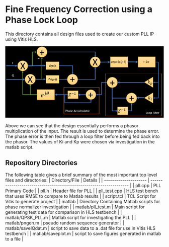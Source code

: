 # Fine Frequency Correction using a Phase Lock Loop

This directory contains all design files used to create our custom PLL IP using Vitis HLS.

![PLL Block Diagram](../../docs/images/hls_pll_1.png?raw=true)

Above we can see that the design essentially performs a phasor multiplication of the input. The result is used to determine the phase error. The phase error is then fed through a loop filter before being fed back into the phasor. The values of Ki and Kp were chosen via investigation in the matlab script.

## Repository Directories

The following table gives a brief summary of the most important top level files and directories:
| Directory/File        | Details                                                             |
| --------------------- | ------------------------------------------------------------------- |
| pll.cpp   | PLL Primary Code  |
| pll.h | Header file for PLL   |
| pll_test.cpp | HLS test bench that uses RMSE to compare to Matlab results |
| script.tcl    | TCL Script for Vitis to generate project  |
| matlab | Directory Containing Matlab scripts for phase normalizer investigation   |
| matlab/pll_test.m | Main script for generating test data for comparison in HLS testbench |
| matlab/QPSK_PLL.m | Matlab script for investigating the PLL |
| matlab/pngen.m | pseudo random sequence generator   |
| matlab/saveIQdat.m |  script to save data to a .dat file for use in Vitis HLS testbench |
| matlab/saveplot.m |  script to save figures generated in matlab to a file |